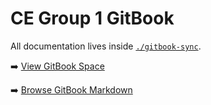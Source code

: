 # CE Group 1 GitBook

All documentation lives inside [`./gitbook-sync`](./gitbook-sync).

➡️ [View GitBook Space](https://app.gitbook.com/o/your-org/spaces/your-space)

➡️ [Browse GitBook Markdown](./gitbook-sync)
